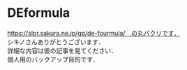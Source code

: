 # DEformula
https://slpr.sakura.ne.jp/qp/de-fourmula/　の丸パクリです．<br>
シキノさんありがとうございます．<br>
詳細な内容は彼の記事を見てください．<br>
個人用のバックアップ目的です．<br>
